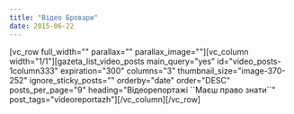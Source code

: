 ```yaml
---
title: "Відео Бровари"
date: 2015-06-22
---
```


\[vc\_row full\_width="" parallax="" parallax\_image=""\]\[vc\_column width="1/1"\]\[gazeta\_list\_video\_posts main\_query="yes" id="video\_posts-1column333" expiration="300" columns="3" thumbnail\_size="image-370-252" ignore\_sticky\_posts="" orderby="date" order="DESC" posts\_per\_page="9" heading="Відеорепортажі \`\`Маєш право знати\`\`" post\_tags="videoreportazh"\]\[/vc\_column\]\[/vc\_row\]
